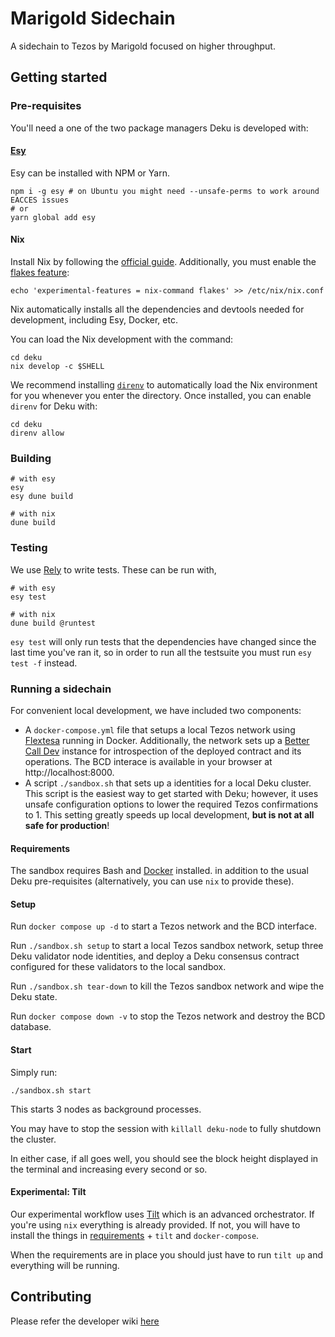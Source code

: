 # Marigold Sidechain

A sidechain to Tezos by Marigold focused on higher throughput.

## Getting started

### Pre-requisites

You'll need a one of the two package managers Deku is developed with:

#### [Esy](https://esy.sh)
Esy can be installed with NPM or Yarn.

```shell
npm i -g esy # on Ubuntu you might need --unsafe-perms to work around EACCES issues
# or
yarn global add esy
```

#### Nix

Install Nix by following the [official guide](https://nixos.org/download.html).
Additionally, you must enable the [flakes feature](https://nixos.wiki/wiki/Flakes):
```shell
echo 'experimental-features = nix-command flakes' >> /etc/nix/nix.conf
```

Nix automatically installs all the dependencies and devtools needed for development,
including Esy, Docker, etc.

You can load the Nix development with the command:
```shell
cd deku
nix develop -c $SHELL
```

We recommend installing [`direnv`](https://direnv.net/) to automatically load the
Nix environment for you whenever you enter the directory. Once installed, you can
enable `direnv` for Deku with:
```shell
cd deku
direnv allow
```

### Building

```shell
# with esy
esy
esy dune build 

# with nix
dune build
```

### Testing

We use [Rely](https://reason-native.com/docs/rely/) to write
tests. These can be run with,

```shell
# with esy
esy test

# with nix
dune build @runtest
```

`esy test` will only run tests that the dependencies have changed since the last time
you've ran it, so in order to run all the testsuite you must run `esy test -f` instead.

### Running a sidechain

For convenient local development, we have included two components:

- A `docker-compose.yml` file that setups a local Tezos network
  using [Flextesa](https://tezos.gitlab.io/flextesa/) running in Docker.
  Additionally, the network sets up a [Better Call Dev](https://github.com/baking-bad/bcdhub) instance
  for introspection of the deployed contract and its operations. The BCD interace is available in
  your browser at http://localhost:8000.
- A script `./sandbox.sh` that sets up a identities for a local Deku cluster.
  This script is the easiest way to get started with Deku; however, it uses unsafe
  configuration options to lower the required Tezos confirmations to 1. This setting greatly
  speeds up local development, **but is not at all safe for production**!

#### Requirements

The sandbox requires Bash and [Docker](https://docs.docker.com/get-docker/) installed.
in addition to the usual Deku pre-requisites (alternatively, you can use `nix` to provide these).

#### Setup

Run `docker compose up -d` to start a Tezos network and the BCD interface.

Run `./sandbox.sh setup` to start a local Tezos sandbox network, setup three Deku validator node identities, and deploy
a Deku consensus contract configured for these validators to the local sandbox.

Run `./sandbox.sh tear-down` to kill the Tezos sandbox network and wipe the Deku state.

Run `docker compose down -v` to stop the Tezos network and destroy the BCD database.

#### Start

Simply run:

```shell
./sandbox.sh start
```

This starts 3 nodes as background processes.

You may have to stop the session with `killall deku-node` to fully shutdown the cluster.

In either case, if all goes well, you should see the block height displayed in the terminal and increasing every second or so.

#### Experimental: Tilt

Our experimental workflow uses [Tilt](https://tilt.dev) which is an advanced orchestrator. If you're using `nix` everything is already provided. If not, you will have to install the things in [requirements](#requirements) + `tilt` and `docker-compose`.

When the requirements are in place you should just have to run `tilt up` and everything will be running.

## Contributing

Please refer the developer wiki [here](https://github.com/marigold-dev/sidechain/wiki)
